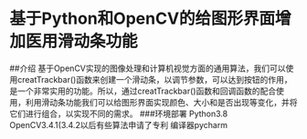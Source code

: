 # 基于Python和OpenCV的给图形界面增加医用滑动条功能
##介绍
基于OpenCV实现的图像处理和计算机视觉方面的通用算法，我们可以使用creatTrackbar()函数来创建一个滑动条，以调节参数，可以达到按钮的作用，是一个非常实用的功能。所以，通过creatTrackbar()函数和回调函数的配合使用，利用滑动条功能我们可以给图形界面实现颜色、大小和是否出现等变化，并将它们进行组合，以实现不同的需求。
###环境部署
Python3.8
OpenCV3.4.1(3.4.2以后有些算法申请了专利
编译器pycharm

